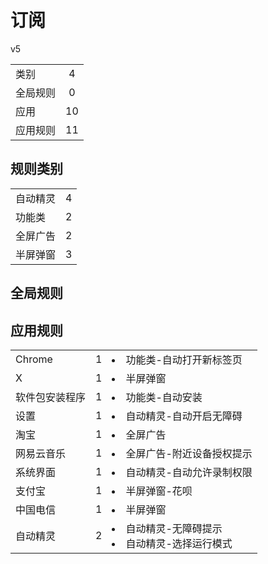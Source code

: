 # 订阅

v5

|||
| - |:-:|
|类别|4|
|全局规则|0|
|应用|10|
|应用规则|11|

## 规则类别

|||
| - |:-:|
|自动精灵|4|
|功能类|2|
|全屏广告|2|
|半屏弹窗|3|

## 全局规则



## 应用规则

||||
| - |:-:|-|
|Chrome|1|<li>功能类-自动打开新标签页|
|X|1|<li>半屏弹窗|
|软件包安装程序|1|<li>功能类-自动安装|
|设置|1|<li>自动精灵-自动开启无障碍|
|淘宝|1|<li>全屏广告|
|网易云音乐|1|<li>全屏广告-附近设备授权提示|
|系统界面|1|<li>自动精灵-自动允许录制权限|
|支付宝|1|<li>半屏弹窗-花呗|
|中国电信|1|<li>半屏弹窗|
|自动精灵|2|<li>自动精灵-无障碍提示<li>自动精灵-选择运行模式|
